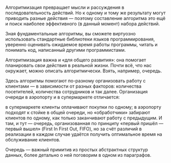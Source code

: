 Алгоритмизация превращает мысли и рассуждения в последовательность действий. Но к одному и тому же результату могут приводить разные действия — поэтому составление алгоритма это ещё и поиск наиболее эффективного (в данный момент) набора действий.

Зная фундаментальные алгоритмы, вы сможете виртуозно использовать стандартные библиотеки языков программирования, уверенно оценивать ожидаемое время работы программы, читать и понимать код, написанный другими программистами.

Алгоритмизация важна и «для общего развития»: она помогает планировать свои действия в реальной жизни. Почти всё, что нас окружает, можно описать алгоритмически. Взять, например, очередь.

Здесь алгоритмы помогают по-разному организовать работу с клиентами — в зависимости от разных факторов: количества посетителей, количества сотрудников и так далее. Организация очереди в аэропорту и в супермаркете отличается:

в супермаркете клиенты оплачивают покупки по одному;
в аэропорту подходят к стойке в общей очереди, но «обработчики» забирают клиентов по одному, как только заканчивают работу с предыдущим.
И там, и тут — очередь, организованная по принципу «первый пришёл — первый вышел» (First In First Out, FIFO), но за счёт различий в реализации в каждом случае удаётся получить оптимальное время на обслуживание клиентов.

Очередь — важный примитив из простых абстрактных структур данных, более детально о ней поговорим в одном из параграфов.